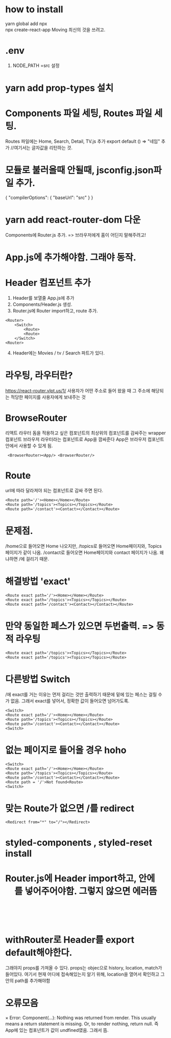 # how to install 
yarn global add npx  
npx create-react-app Moving
최신의 것을 쓰려고. 

# .env
1. NODE_PATH =src 설정

# yarn add prop-types 설치

# Components 파일 세팅, Routes 파일 세팅. 
Routes 파일에는 Home, Search, Detail, TV.js 추가 
export default () => "네임" 추가  //여기서는 글자값을 리턴하는 것. 

# 모듈로 불러올때 안될때, jsconfig.json파일 추가. 
{
    "compilerOptions": {
        "baseUrl": "src"
    }
}
# yarn add react-router-dom 다운
Components에 Router.js 추가. => 브라우저에게 홈이 어딘지 말해주려고!

# App.js에 <Router/> 추가해야함. 그래야 동작. 

# Header 컴포넌트 추가 
1. Header를 보열줄 App.js에 추가 
2. Components/Header.js 생성. 
3. Router.js에 Router import하고, route 추가.
```
<Router>
    <Switch>
        <Route>
        <Route>
    </Switch>
<Router>
```
4. Header에는 Movies / tv / Search  파트가 있다. 
# 라우팅, 라우터란? 
https://react-router.vlpt.us/1/
사용자가 어떤 주소로 들어 왔을 때 그 주소에 해당되는 적당한 페이지를 사용자에게 보내주는 것

# BrowseRouter 
리액트 라우터 돔을 적용하고 싶은 컴포넌트의 최상위의 컴포넌트를 감싸주는 wrapper 컴포넌트 
브라우저 라우터라는 컴포넌트로 App을 깜싸준다 
App은 브라우저 컴포넌트 안에서 사용할 수 있게 됨. 
```
 <BrowserRouter><App/> <BrowserRouter/>
 ```
# Route
url에 따라 달라져야 되는 컴포넌트로 감싸 주면 된다. 
```
<Route path='/'><Home></Home></Route>
<Route path='/topics'><Topics></Topics></Route>
<Route path='/contact'><Contact></Contact></Route>
```
 # 문제점. 
 /home으로 들어오면 Home 나오지만, /topics로 들어오면 Home페이지와, Topics 페이지가 같이 나옴. 
 /contact로 들어오면 Home페이지와 contact 페이지가 나옴. 왜냐하면 /에 걸리기 때문. 

 # 해결방법  'exact'
 ```
 <Route exact path='/'><Home></Home></Route>
<Route exact path='/topics'><Topics></Topics></Route>
<Route exact path='/contact'><Contact></Contact></Route>
```

# 만약 동일한 페스가 있으면 두번출력. => 동적 라우팅 
 ```
<Route exact path='/topics'><Topics></Topics></Route>
<Route exact path='/topics'><Topics></Topics></Route>
 ```

 # 다른방법 Switch 
 /에 exact를 거는 이유는 먼저 걸리는 것만 출력하기 때문에 밑에 있는 페스는 걸릴 수가 없음. 그래서 exact를 넣어서, 정확한 값이 들어오면 넘어가도록. 
 ```
 <Switch>
 <Route exact path='/'><Home></Home></Route>
<Route path='/topics'><Topics></Topics></Route>
<Route path='/contact'><Contact></Contact></Route>
 <Switch>
  ```

# 없는 페이지로 들어올 경우 hoho
 ```
 <Switch>
 <Route exact path='/'><Home></Home></Route>
<Route path='/topics'><Topics></Topics></Route>
<Route path='/contact'><Contact></Contact></Route>
<Route path = '/'>Not found<Route>
 <Switch>
 ```
# 맞는 Route가 없으면 /를 redirect 
  ```
<Redirect from="*" to="/"></Redirect>
 ```

# styled-components , styled-reset install 

# Router.js에 Header import하고, <Router> 안에 <Header/>를 넣어주어야함. 그렇지 않으면 에러뜸
# withRouter로 Header를 export default해야한다. 
그래야지 props를 가져올 수 있다. props는 objec으로 history, location, match가 들어있다. 여기서 현재 어디에 접속해있는지 알기 위해, location을 열어서 확인하고 그 안의 path를 추가해야함 








# 오류모음 
×
Error: Component(...): Nothing was returned from render. This usually means a return statement is missing. Or, to render nothing, return null.
즉 App에 있는 컴포넌트가 값이 undfined였음. 그래서 뜸. 






